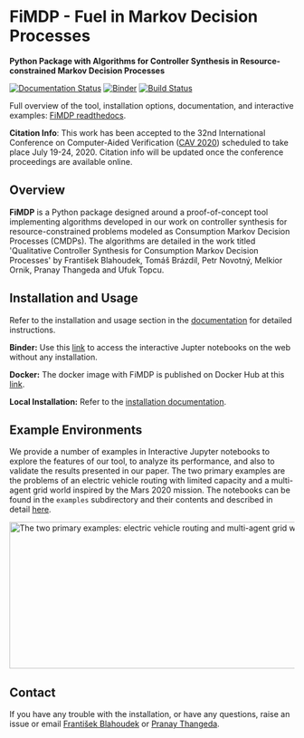 
# FiMDP - Fuel in Markov Decision Processes
**Python Package with Algorithms for Controller Synthesis in Resource-constrained Markov Decision Processes**

[![Documentation Status](https://readthedocs.org/projects/fimdp/badge/?version=latest)](https://fimdp.readthedocs.io/en/latest/?badge=latest) [![Binder](https://mybinder.org/badge_logo.svg)](https://mybinder.org/v2/gh/xblahoud/FiMDP/master) [![Build Status](https://travis-ci.org/xblahoud/FiMDP.svg?branch=master)](https://travis-ci.org/xblahoud/FiMDP)


Full overview of the tool, installation options, documentation, and interactive examples:
[FiMDP readthedocs](https://fimdp.readthedocs.io/).

**Citation Info**: This work has been accepted to the 32nd International Conference on Computer-Aided Verification ([CAV 2020](http://i-cav.org/2020/)) scheduled to take place
July 19-24, 2020. Citation info will be updated once the conference proceedings are available online. 


## Overview

**FiMDP** is a Python package designed around a proof-of-concept tool implementing algorithms developed in our work on 
controller synthesis for resource-constrained problems modeled as Consumption Markov Decision Processes (CMDPs). The algorithms
are detailed in the work titled 'Qualitative Controller Synthesis for Consumption Markov Decision Processes' by 
František Blahoudek, Tomáš Brázdil, Petr Novotný, Melkior Ornik, Pranay Thangeda and Ufuk Topcu.

## Installation and Usage
Refer to the installation and usage section in the [documentation](https://fimdp.readthedocs.io/en/latest/install.html) for detailed instructions.

**Binder:**
Use this [link](https://mybinder.org/v2/gh/xblahoud/FiMDP/master) to access the interactive Jupter notebooks on the web without any installation.

**Docker:**
The docker image with FiMDP is published on Docker Hub at this [link](https://hub.docker.com/repository/docker/xblahoud/fimdp). 

**Local Installation:**
Refer to the [installation documentation](https://fimdp.readthedocs.io/en/latest/install.html).

## Example Environments
We provide a number of examples in Interactive Jupyter notebooks to explore the features of our tool, to 
analyze its performance, and also to validate the results presented in our paper. The two primary examples are 
the problems of an electric vehicle routing with limited capacity and a multi-agent grid world inspired by the 
Mars 2020 mission. The notebooks can be found in the `examples` subdirectory and their contents and described in
detail [here](https://fimdp.readthedocs.io/en/latest/examples.html).

<img src="https://raw.githubusercontent.com/xblahoud/FiMDP/master/docs/source/images/environments.png" alt="The two primary examples: electric vehicle routing and multi-agent grid world." align="center" height="259" width="570" >

## Contact
If you have any trouble with the installation, or have any questions, raise an issue or email [František Blahoudek](fandikb@gmail.com) or [Pranay Thangeda](contact@prny.me).



